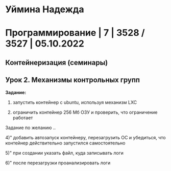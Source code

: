 # Уймина Надежда 

# Программирование | 7 | 3528 / 3527 | 05.10.2022

## Контейнеризация (семинары)

## Урок 2. Механизмы контрольных групп

**Задание:**

1) запустить контейнер с ubuntu, используя механизм LXC

2) ограничить контейнер 256 Мб ОЗУ и проверить, что ограничение работает

Задание по желанию ..

4)" добавить автозапуск контейнеру, перезагрузить ОС и убедиться, что контейнер действительно запустился самостоятельно

5)" при создании указать файл, куда записывать логи

6)" после перезагрузки проанализировать логи

